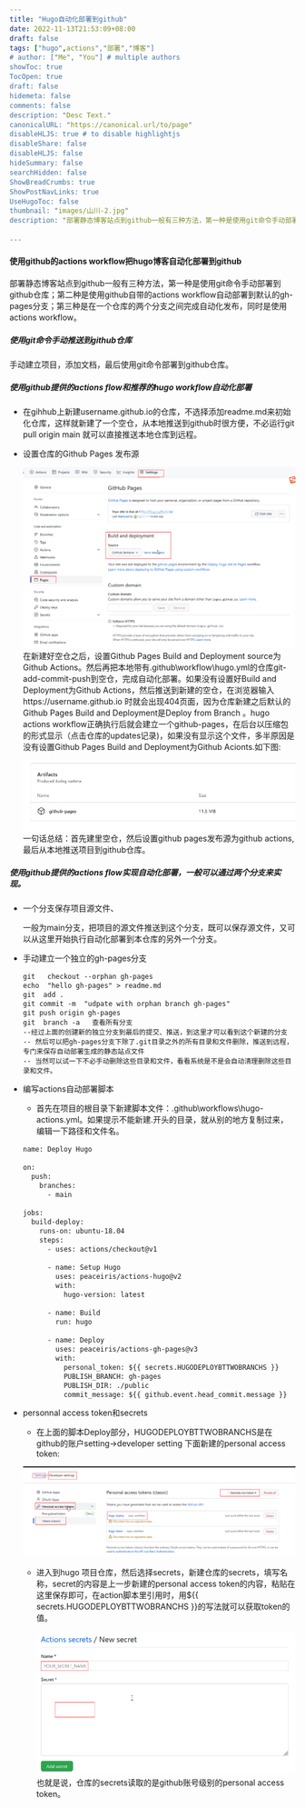 ```yaml
---
title: "Hugo自动化部署到github"
date: 2022-11-13T21:53:09+08:00
draft: false
tags: ["hugo",actions","部署","博客"]
# author: ["Me", "You"] # multiple authors
showToc: true
TocOpen: true
draft: false
hidemeta: false
comments: false
description: "Desc Text."
canonicalURL: "https://canonical.url/to/page"
disableHLJS: true # to disable highlightjs
disableShare: false
disableHLJS: false
hideSummary: false
searchHidden: false
ShowBreadCrumbs: true
ShowPostNavLinks: true
UseHugoToc: false 
thumbnail: "images/山川-2.jpg"
description: "部署静态博客站点到github一般有三种方法，第一种是使用git命令手动部署到github仓库；第二种是使用github自带的actions workflow自动部署到默认的gh-pages分支；第三种是在一个仓库的两个分支之间完成自动化发布，同时是使用actions workflow"

---
```


####  使用github的actions workflow把hugo博客自动化部署到github

部署静态博客站点到github一般有三种方法，第一种是使用git命令手动部署到github仓库；第二种是使用github自带的actions workflow自动部署到默认的gh-pages分支；第三种是在一个仓库的两个分支之间完成自动化发布，同时是使用actions workflow。

##### 使用git命令手动推送到github仓库

手动建立项目，添加文档，最后使用git命令部署到github仓库。

##### 使用github提供的actions  flow和推荐的hugo workflow自动化部署

* 在gihhub上新建username.github.io的仓库，不选择添加readme.md来初始化仓库，这样就新建了一个空仓，从本地推送到github时很方便，不必运行git pull  origin main 就可以直接推送本地仓库到远程。

* 设置仓库的Github Pages 发布源

  ![](images/gihub-pages-deployment-source.png)
  在新建好空仓之后，设置Github Pages Build and Deployment source为Github Actions。然后再把本地带有\.github\workflow\hugo.yml的仓库git-add-commit-push到空仓，完成自动化部署。如果没有设置好Build and Deployment为Github Actions，然后推送到新建的空仓，在浏览器输入https://username.github.io 时就会出现404页面，因为仓库新建之后默认的Github Pages Build and Deployment是Deploy from Branch 。hugo actions workflow正确执行后就会建立一个github-pages，在后台以压缩包的形式显示（点击仓库的updates记录)，如果没有显示这个文件，多半原因是没有设置Github Pages Build and Deployment为Github Acionts.如下图:
  
  ![](images/Artifacts-github-pages.png)
  一句话总结：首先建里空仓，然后设置github pages发布源为github actions,最后从本地推送项目到github仓库。

##### 使用github提供的actions  flow实现自动化部署，一般可以通过两个分支来实现。

* 一个分支保存项目源文件、

  一般为main分支，把项目的源文件推送到这个分支，既可以保存源文件，又可以从这里开始执行自动化部署到本仓库的另外一个分支。
  
* 手动建立一个独立的gh-pages分支
  
  ~~~
  git   checkout --orphan gh-pages
  echo  "hello gh-pages" > readme.md
  git  add .
  git commit -m  "udpate with orphan branch gh-pages"
  git push origin gh-pages
  git  branch -a   查看所有分支 
  --经过上面的创建新的独立分支到最后的提交、推送，到这里才可以看到这个新建的分支
  -- 然后可以把gh-pages分支下除了.git目录之外的所有目录和文件删除，推送到远程，专门来保存自动部署生成的静态站点文件
  -- 当然可以试一下不必手动删除这些目录和文件，看看系统是不是会自动清理删除这些目录和文件。
  
  ~~~
  
* 编写actions自动部署脚本

  * 首先在项目的根目录下新建脚本文件：.github\workflows\hugo-actions.yml。如果提示不能新建.开头的目录，就从别的地方复制过来，编辑一下路径和文件名。

  ```
  name: Deploy Hugo  
  
  on:
    push:
      branches:
        - main   
  
  jobs:
    build-deploy:
      runs-on: ubuntu-18.04
      steps:
        - uses: actions/checkout@v1
  
        - name: Setup Hugo
          uses: peaceiris/actions-hugo@v2
          with:
            hugo-version: latest
  
        - name: Build 
          run: hugo
  
        - name: Deploy
          uses: peaceiris/actions-gh-pages@v3
          with:
            personal_token: ${{ secrets.HUGODEPLOYBTTWOBRANCHS }} 
            PUBLISH_BRANCH: gh-pages  
            PUBLISH_DIR: ./public  
            commit_message: ${{ github.event.head_commit.message }}
  ```

* personnal access token和secrets
   * 在上面的脚本Deploy部分，HUGODEPLOYBTTWOBRANCHS是在github的账户setting->developer setting 下面新建的personal access token:

  ![](images/github-token.png)

  * 进入到hugo 项目仓库，然后选择secrets，新建仓库的secrets，填写名称，secret的内容是上一步新建的personal access token的内容，粘贴在这里保存即可，在action脚本里引用时，用${{ secrets.HUGODEPLOYBTTWOBRANCHS }}的写法就可以获取token的值。
  
    ![](images/repository-secret-new.png)
   也就是说，仓库的secrets读取的是github账号级别的personal access token。
